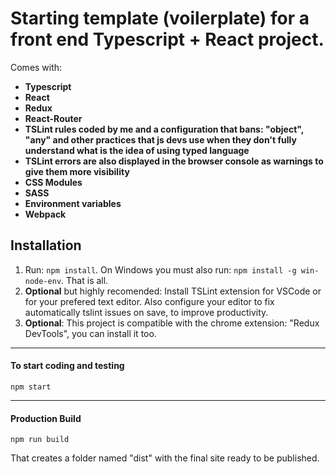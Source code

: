 # Starting template (voilerplate) for a front end Typescript + React project. 

Comes with:
 - **Typescript**
- **React**
- **Redux**
- **React-Router**
- **TSLint rules coded by me and a configuration that bans: "object", "any" and other practices that js devs use when they don't fully understand what is the idea of using typed language**
- **TSLint errors are also displayed in the browser console as warnings to give them more visibility**
- **CSS Modules**
- **SASS**
- **Environment variables**
- **Webpack**
## Installation

1. Run: `npm install`. On Windows you must also run: `npm install -g win-node-env`. That is all.
2. **Optional** but highly recomended: Install TSLint extension for VSCode or for your prefered text editor. Also configure your editor to fix automatically tslint issues on save, to improve productivity.
3. **Optional**: This project is compatible with the chrome extension: "Redux DevTools", you can install it too.

----

#### To start coding and testing

```
npm start
```

----

#### Production Build

```
npm run build
```

That creates a folder named "dist" with the final site ready to be published.

